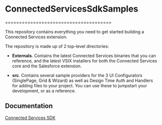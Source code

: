 # ConnectedServicesSdkSamples
======================================

This repository contains everything you need to get started building a Connected Services extension.

The repository is made up of 2 top-level directories:

* **Externals**.  Contains the latest Connected Services binaries that you can reference, and the
  latest VSIX installers for both the Connected Services core and the Salesforce extension.

* **src**.  Contains several sample providers for the 3 UI Configurators (SinglePage, Grid & Wizard) as well as Design Time Auth and Handlers for adding files to your project.  You can use these to jumpstart your
  development, or as a reference.

[walk-through]: https://github.com/Microsoft/ConnectedServices-ProviderAuthorSamples/blob/master/docs/Creating%20a%20Connected%20Service%20Extension.docx
[API documentation]: https://github.com/Microsoft/ConnectedServices-ProviderAuthorSamples/blob/master/docs/Connected%20Services%20Extensibility%20API%20Contracts.docx

## Documentation

[Connected Services SDK](https://github.com/Microsoft/ConnectedServices/tree/master/SDK)


